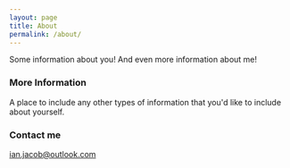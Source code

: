 ```yaml
---
layout: page
title: About
permalink: /about/
---
```


Some information about you! And even more information about me!

### More Information

A place to include any other types of information that you'd like to include about yourself.

### Contact me

[ian.jacob@outlook.com](mailto:ian.jacob@outlook.com)
